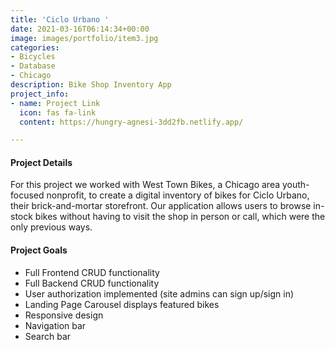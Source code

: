 ```yaml
---
title: 'Ciclo Urbano '
date: 2021-03-16T06:14:34+00:00
image: images/portfolio/item3.jpg
categories:
- Bicycles
- Database
- Chicago
description: Bike Shop Inventory App
project_info:
- name: Project Link
  icon: fas fa-link
  content: https://hungry-agnesi-3dd2fb.netlify.app/

---
```

#### Project Details

For this project we worked with West Town Bikes, a Chicago area youth-focused nonprofit, to create a digital inventory of bikes for Ciclo Urbano, their brick-and-mortar storefront. Our application allows users to browse in-stock bikes without having to visit the shop in person or call, which were the only previous ways.

#### Project Goals

* Full Frontend CRUD functionality
* Full Backend CRUD functionality
* User authorization implemented (site admins can sign up/sign in)
* Landing Page Carousel displays featured bikes
* Responsive design
* Navigation bar
* Search bar